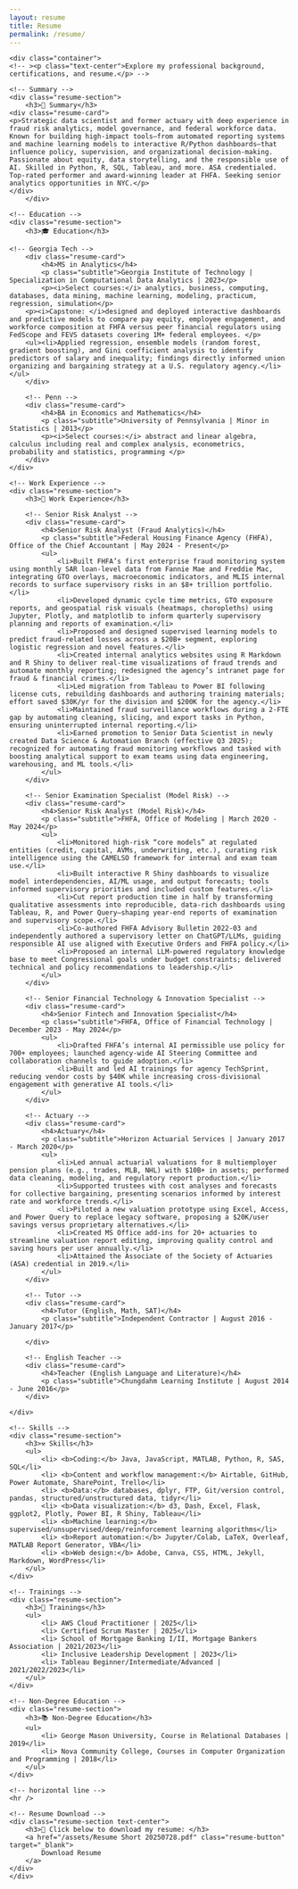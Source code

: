 ```yaml
---
layout: resume
title: Resume
permalink: /resume/
---
```


	<div class="container">
    <!-- ><p class="text-center">Explore my professional background, certifications, and resume.</p> -->
	
	<!-- Summary -->
	<div class="resume-section">
        <h3>🎯 Summary</h3>
 	<div class="resume-card">
	<p>Strategic data scientist and former actuary with deep experience in fraud risk analytics, model governance, and federal workforce data. Known for building high-impact tools—from automated reporting systems and machine learning models to interactive R/Python dashboards—that influence policy, supervision, and organizational decision-making. Passionate about equity, data storytelling, and the responsible use of AI. Skilled in Python, R, SQL, Tableau, and more. ASA credentialed. Top-rated performer and award-winning leader at FHFA. Seeking senior analytics opportunities in NYC.</p>
   	</div>
    	</div>
 	
 	<!-- Education -->
	<div class="resume-section">
        <h3>🎓 Education</h3>
		
	<!-- Georgia Tech -->
        <div class="resume-card">
            <h4>MS in Analytics</h4>
            <p class="subtitle">Georgia Institute of Technology | Specialization in Computational Data Analytics | 2023</p>
            <p><i>Select courses:</i> analytics, business, computing, databases, data mining, machine learning, modeling, practicum, regression, simulation</p>
		<p><i>Capstone: </i>designed and deployed interactive dashboards and predictive models to compare pay equity, employee engagement, and workforce composition at FHFA versus peer financial regulators using FedScope and FEVS datasets covering 1M+ federal employees. </p>
   		<ul><li>Applied regression, ensemble models (random forest, gradient boosting), and Gini coefficient analysis to identify predictors of salary and inequality; findings directly informed union organizing and bargaining strategy at a U.S. regulatory agency.</li></ul>
        </div>
		
		<!-- Penn -->
        <div class="resume-card">
            <h4>BA in Economics and Mathematics</h4>
            <p class="subtitle">University of Pennsylvania | Minor in Statistics | 2013</p>
            <p><i>Select courses:</i> abstract and linear algebra, calculus including real and complex analysis, econometrics, probability and statistics, programming </p>
        </div>
	</div>

    <!-- Work Experience -->
    <div class="resume-section">
        <h3>💼 Work Experience</h3>
		
		<!-- Senior Risk Analyst -->
        <div class="resume-card">
            <h4>Senior Risk Analyst (Fraud Analytics)</h4>
            <p class="subtitle">Federal Housing Finance Agency (FHFA), Office of the Chief Accountant | May 2024 - Present</p>
			<ul>
            	<li>Built FHFA’s first enterprise fraud monitoring system using monthly SAR loan-level data from Fannie Mae and Freddie Mac, integrating GTO overlays, macroeconomic indicators, and MLIS internal records to surface supervisory risks in an $8+ trillion portfolio.</li>
				<li>Developed dynamic cycle time metrics, GTO exposure reports, and geospatial risk visuals (heatmaps, choropleths) using Jupyter, Plotly, and matplotlib to inform quarterly supervisory planning and reports of examination.</li>
				<li>Proposed and designed supervised learning models to predict fraud-related losses across a $20B+ segment, exploring logistic regression and novel features.</li>
				<li>Created internal analytics websites using R Markdown and R Shiny to deliver real-time visualizations of fraud trends and automate monthly reporting; redesigned the agency’s intranet page for fraud & financial crimes.</li>
				<li>Led migration from Tableau to Power BI following license cuts, rebuilding dashboards and authoring training materials; effort saved $30K/yr for the division and $200K for the agency.</li>
				<li>Maintained fraud surveillance workflows during a 2-FTE gap by automating cleaning, slicing, and export tasks in Python, ensuring uninterrupted internal reporting.</li>
				<li>Earned promotion to Senior Data Scientist in newly created Data Science & Automation Branch (effective Q3 2025); recognized for automating fraud monitoring workflows and tasked with boosting analytical support to exam teams using data engineering, warehousing, and ML tools.</li>
			</ul>
        </div>

		<!-- Senior Examination Specialist (Model Risk) -->
        <div class="resume-card">
            <h4>Senior Risk Analyst (Model Risk)</h4>
            <p class="subtitle">FHFA, Office of Modeling | March 2020 - May 2024</p>
            <ul>
				<li>Monitored high-risk “core models” at regulated entities (credit, capital, AVMs, underwriting, etc.), curating risk intelligence using the CAMELSO framework for internal and exam team use.</li>
				<li>Built interactive R Shiny dashboards to visualize model interdependencies, AI/ML usage, and output forecasts; tools informed supervisory priorities and included custom features.</li>
				<li>Cut report production time in half by transforming qualitative assessments into reproducible, data-rich dashboards using Tableau, R, and Power Query—shaping year-end reports of examination and supervisory scope.</li>
				<li>Co-authored FHFA Advisory Bulletin 2022-03 and independently authored a supervisory letter on ChatGPT/LLMs, guiding responsible AI use aligned with Executive Orders and FHFA policy.</li>
				<li>Proposed an internal LLM-powered regulatory knowledge base to meet Congressional goals under budget constraints; delivered technical and policy recommendations to leadership.</li>
			</ul>
        </div>
		
		<!-- Senior Financial Technology & Innovation Specialist -->
        <div class="resume-card">
            <h4>Senior Fintech and Innovation Specialist</h4>
            <p class="subtitle">FHFA, Office of Financial Technology | December 2023 - May 2024</p>
            <ul>
				<li>Drafted FHFA’s internal AI permissible use policy for 700+ employees; launched agency-wide AI Steering Committee and collaboration channels to guide adoption.</li>
				<li>Built and led AI trainings for agency TechSprint, reducing vendor costs by $40K while increasing cross-divisional engagement with generative AI tools.</li>
        	</ul>
		</div>
		
		<!-- Actuary -->
        <div class="resume-card">
            <h4>Actuary</h4>
            <p class="subtitle">Horizon Actuarial Services | January 2017 - March 2020</p>
            <ul>
				<li>Led annual actuarial valuations for 8 multiemployer pension plans (e.g., trades, MLB, NHL) with $10B+ in assets; performed data cleaning, modeling, and regulatory report production.</li>
				<li>Supported trustees with cost analyses and forecasts for collective bargaining, presenting scenarios informed by interest rate and workforce trends.</li>
				<li>Piloted a new valuation prototype using Excel, Access, and Power Query to replace legacy software, proposing a $20K/user savings versus proprietary alternatives.</li>
				<li>Created MS Office add-ins for 20+ actuaries to streamline valuation report editing, improving quality control and saving hours per user annually.</li>
				<li>Attained the Associate of the Society of Actuaries (ASA) credential in 2019.</li>
			</ul>
        </div>
		
		<!-- Tutor -->
        <div class="resume-card">
            <h4>Tutor (English, Math, SAT)</h4>
            <p class="subtitle">Independent Contractor | August 2016 - January 2017</p>

		</div>
		
		<!-- English Teacher -->
        <div class="resume-card">
            <h4>Teacher (English Language and Literature)</h4>
            <p class="subtitle">Chungdahm Learning Institute | August 2014 - June 2016</p>
		</div>
	
    </div>
	
    <!-- Skills -->
    <div class="resume-section">
        <h3>⚒️ Skills</h3>
        <ul>
            <li> <b>Coding:</b> Java, JavaScript, MATLAB, Python, R, SAS, SQL</li>
            <li> <b>Content and workflow management:</b> Airtable, GitHub, Power Automate, SharePoint, Trello</li>
			<li> <b>Data:</b> databases, dplyr, FTP, Git/version control, pandas, structured/unstructured data, tidyr</li>
			<li> <b>Data visualization:</b> d3, Dash, Excel, Flask, ggplot2, Plotly, Power BI, R Shiny, Tableau</li>
			<li> <b>Machine learning:</b> supervised/unsupervised/deep/reinforcement learning algorithms</li>
			<li> <b>Report automation:</b> Jupyter/Colab, LaTeX, Overleaf, MATLAB Report Generator, VBA</li>
			<li> <b>Web design:</b> Adobe, Canva, CSS, HTML, Jekyll, Markdown, WordPress</li>
        </ul>
    </div>
	
    <!-- Trainings -->
    <div class="resume-section">
        <h3>📓 Trainings</h3>
        <ul>
			<li> AWS Cloud Practitioner | 2025</li>
            <li> Certified Scrum Master | 2025</li>
			<li> School of Mortgage Banking I/II, Mortgage Bankers Association | 2021/2023</li>
			<li> Inclusive Leadership Development | 2023</li>
			<li> Tableau Beginner/Intermediate/Advanced | 2021/2022/2023</li>
        </ul>
    </div>
	
    <!-- Non-Degree Education -->
    <div class="resume-section">
        <h3>📚 Non-Degree Education</h3>
        <ul>
			<li> George Mason University, Course in Relational Databases | 2019</li>
            <li> Nova Community College, Courses in Computer Organization and Programming | 2018</li>
        </ul>
    </div>
	
	<!-- horizontal line -->
	<hr />

    <!-- Resume Download -->
    <div class="resume-section text-center">
        <h3>📄 Click below to download my resume: </h3>
        <a href="/assets/Resume Short 20250728.pdf" class="resume-button" target="_blank">
            Download Resume
        </a>
    </div>
	</div>
